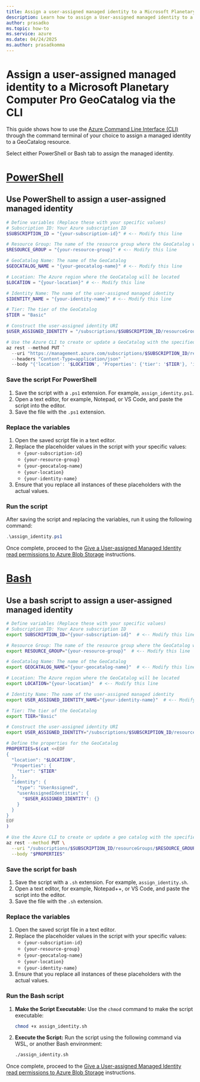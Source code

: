 ```yaml
---
title: Assign a user-assigned managed identity to a Microsoft Planetary Computer Pro GeoCatalog via the CLI
description: Learn how to assign a User-assigned managed identity to a Microsoft Planetary Computer Pro GeoCatalog using either PowerShell or Bash.
author: prasadko
ms.topic: how-to
ms.service: azure
ms.date: 04/24/2025
ms.author: prasadkomma
---
```


# Assign a user-assigned managed identity to a Microsoft Planetary Computer Pro GeoCatalog via the CLI

This guide shows how to use the [Azure Command Line Interface (CLI)](/cli/azure/) through the command terminal of your choice to assign a managed identity to a GeoCatalog resource.  

Select either PowerShell or Bash tab to assign the managed identity.

# [PowerShell](#tab/powershell)
## Use PowerShell to assign a user-assigned managed identity

```powershell
# Define variables (Replace these with your specific values)
# Subscription ID: Your Azure subscription ID
$SUBSCRIPTION_ID = "{your-subscription-id}" # <-- Modify this line

# Resource Group: The name of the resource group where the GeoCatalog will be updated
$RESOURCE_GROUP = "{your-resource-group}" # <-- Modify this line

# GeoCatalog Name: The name of the GeoCatalog
$GEOCATALOG_NAME = "{your-geocatalog-name}" # <-- Modify this line

# Location: The Azure region where the GeoCatalog will be located
$LOCATION = "{your-location}" # <-- Modify this line

# Identity Name: The name of the user-assigned managed identity
$IDENTITY_NAME = "{your-identity-name}" # <-- Modify this line

# Tier: The tier of the GeoCatalog
$TIER = "Basic"

# Construct the user-assigned identity URI
$USER_ASSIGNED_IDENTITY = "/subscriptions/$SUBSCRIPTION_ID/resourceGroups/$RESOURCE_GROUP/providers/Microsoft.ManagedIdentity/userAssignedIdentities/$IDENTITY_NAME"

# Use the Azure CLI to create or update a GeoCatalog with the specified properties
az rest --method PUT `
  --uri "https://management.azure.com/subscriptions/$SUBSCRIPTION_ID/resourceGroups/$RESOURCE_GROUP/providers/Microsoft.Orbital/geoCatalogs/${GEOCATALOG_NAME}?api-version=2025-02-11-preview" `
  --headers "Content-Type=application/json" `
  --body "{'location': '$LOCATION', 'Properties': {'tier': '$TIER'}, 'identity': {'type': 'UserAssigned', 'userAssignedIdentities': {'$USER_ASSIGNED_IDENTITY': {}}}}"
```

### Save the script For PowerShell

1.  Save the script with a `.ps1` extension. For example, `assign_identity.ps1`.
1.  Open a text editor, for example, Notepad, or VS Code, and paste the script into the editor.
1.  Save the file with the `.ps1` extension.

### Replace the variables

1.  Open the saved script file in a text editor.
1.  Replace the placeholder values in the script with your specific values:
    *   `{your-subscription-id}`
    *   `{your-resource-group}`
    *   `{your-geocatalog-name}`
    *   `{your-location}`
    *   `{your-identity-name}`
1.  Ensure that you replace all instances of these placeholders with the actual values.

### Run the script

After saving the script and replacing the variables, run it using the following command:

```powershell
.\assign_identity.ps1
```

Once complete, proceed to the [Give a User-assigned Managed Identity read permissions to Azure Blob Storage](./setup-ingestion-credentials-managed-identity.md#give-a-user-assigned-managed-identity-storage-blob-data-reader-to-azure-blob-storage) instructions. 

# [Bash](#tab/bash)

## Use a bash script to assign a user-assigned managed identity

```bash
# Define variables (Replace these with your specific values)
# Subscription ID: Your Azure subscription ID
export SUBSCRIPTION_ID="{your-subscription-id}"  # <-- Modify this line

# Resource Group: The name of the resource group where the GeoCatalog will be updated
export RESOURCE_GROUP="{your-resource-group}"  # <-- Modify this line

# GeoCatalog Name: The name of the GeoCatalog
export GEOCATALOG_NAME="{your-geocatalog-name}"  # <-- Modify this line

# Location: The Azure region where the GeoCatalog will be located
export LOCATION="{your-location}"  # <-- Modify this line

# Identity Name: The name of the user-assigned managed identity
export USER_ASSIGNED_IDENTITY_NAME="{your-identity-name}"  # <-- Modify this line

# Tier: The tier of the GeoCatalog
export TIER="Basic" 

# Construct the user-assigned identity URI
export USER_ASSIGNED_IDENTITY="/subscriptions/$SUBSCRIPTION_ID/resourceGroups/$RESOURCE_GROUP/providers/Microsoft.ManagedIdentity/userAssignedIdentities/$USER_ASSIGNED_IDENTITY_NAME"

# Define the properties for the GeoCatalog
PROPERTIES=$(cat <<EOF
{
  "location": "$LOCATION",
  "Properties": {
    "tier": "$TIER"
  },
  "identity": {
    "type": "UserAssigned",
    "userAssignedIdentities": {
      "$USER_ASSIGNED_IDENTITY": {}
    }
  }
}
EOF
)

# Use the Azure CLI to create or update a geo catalog with the specified properties
az rest --method PUT \
  --uri "/subscriptions/$SUBSCRIPTION_ID/resourceGroups/$RESOURCE_GROUP/providers/Microsoft.Orbital/geoCatalogs/$GEOCATALOG_NAME?api-version=2025-02-11-preview" \
  --body "$PROPERTIES"
```

### Save the script for bash

1.  Save the script with a `.sh` extension. For example, `assign_identity.sh`.
1.  Open a text editor, for example, Notepad++, or VS Code, and paste the script into the editor.
1.  Save the file with the `.sh` extension.

### Replace the variables

1.  Open the saved script file in a text editor.
1.  Replace the placeholder values in the script with your specific values:
    *   `{your-subscription-id}`
    *   `{your-resource-group}`
    *   `{your-geocatalog-name}`
    *   `{your-location}`
    *   `{your-identity-name}`
1.  Ensure that you replace all instances of these placeholders with the actual values.

### Run the Bash script

1.  **Make the Script Executable:**  Use the `chmod` command to make the script executable:

    ```bash
    chmod +x assign_identity.sh
    ```

2.  **Execute the Script:** Run the script using the following command via WSL, or another Bash environment:

    ```bash
    ./assign_identity.sh
    ```

Once complete, proceed to the [Give a User-assigned Managed Identity read permissions to Azure Blob Storage](./setup-ingestion-credentials-managed-identity.md#give-a-user-assigned-managed-identity-storage-blob-data-reader-to-azure-blob-storage) instructions. 
